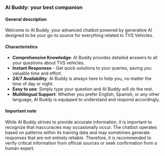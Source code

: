 ### AI Buddy: your best companion

#### General description
Welcome to AI Buddy, your advanced chatbot powered by generative AI designed to be your go-to source for everything related to TVS Vehicles.

#### Characteristics
* **Comprehensive Knowledge**: AI Buddy provides detailed answers to all your questions about TVS vehicles.
* **Instant Responses** - Get quick solutions to your queries, saving you valuable time and effort.
* **24/7 Availability**: AI Buddy is always here to help you, no matter the time of day or night.
* **Easy to use**: Simply type your question and AI Buddy will do the rest.
* **Multilingual Support**: Whether you prefer English, Spanish, or any other language, AI Buddy is equipped to understand and respond accordingly.

#### Important note
While AI Buddy strives to provide accurate information, it is important to recognize that inaccuracies may occasionally occur. The chatbot operates based on patterns within its training data and may sometimes generate responses that are not entirely reliable. Therefore, it is recommended to verify critical information from official sources or seek confirmation from a human expert.